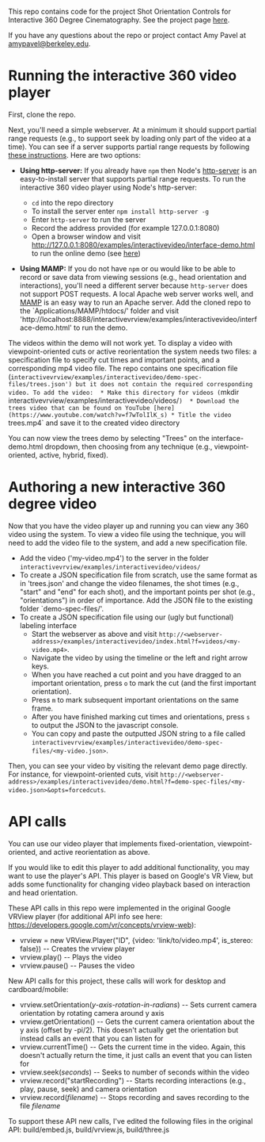 This repo contains code for the project Shot Orientation Controls for Interactive 360 Degree Cinematography. See the project page [here](https://aksp.github.io/interactive360video/).

If you have any questions about the repo or project contact Amy Pavel at amypavel@berkeley.edu.

Running the interactive 360 video player
=======
First, clone the repo. 

Next, you'll need a simple webserver. At a minimum it should support partial range requests (e.g., to support seek by loading only part of the video at a time). You can see if a server supports partial range requests by following [these instructions](https://developer.mozilla.org/en-US/docs/Web/HTTP/Range_requests#Checking_if_a_server_supports_partial_requests). Here are two options:

* **Using http-server:** If you already have `npm` then Node's [http-server](https://www.npmjs.com/package/http-server) is an easy-to-install server that supports partial range requests. To run the interactive 360 video player using Node's http-server:
	* `cd` into the repo directory
	* To install the server enter `npm install http-server -g`
	* Enter `http-server` to run the server
	* Record the address provided (for example 127.0.0.1:8080) 
	* Open a browser window and visit http://127.0.0.1:8080/examples/interactivevideo/interface-demo.html to run the online demo (see [here](https://people.eecs.berkeley.edu/~amypavel/vrview/examples/orientations/interface-demo.html))

* **Using MAMP:** If you do not have `npm` or ou would like to be able to record or save data from viewing sessions (e.g., head orientation and interactions), you'll need a different server because `http-server` does not support POST requests. A local Apache web server works well, and [MAMP](https://www.mamp.info/en/) is an easy way to run an Apache server. Add the cloned repo to the `Applications/MAMP/htdocs/' folder and visit 'http://localhost:8888/interactivevrview/examples/interactivevideo/interface-demo.html' to run the demo.

The videos within the demo will not work yet. To display a video with viewpoint-oriented cuts or active reorientation the system needs two files: a specification file to specify cut times and important points, and a corresponding mp4 video file. The repo contains one specification file (`interactivevrview/examples/interactivevideo/demo-spec-files/trees.json') but it does not contain the required corresponding video. To add the video: 
	* Make this directory for videos (`mkdir interactivevrview/examples/interactivevideo/videos/`) 
	* Download the trees video that can be found on YouTube [here](https://www.youtube.com/watch?v=f7wTolIlK_s)
	* Title the video `trees.mp4` and save it to the created video directory 

You can now view the trees demo by selecting "Trees" on the interface-demo.html dropdown, then choosing from any technique (e.g., viewpoint-oriented, active, hybrid, fixed). 

Authoring a new interactive 360 degree video
=======
Now that you have the video player up and running you can view any 360 video using the system. To view a video file using the technique, you will need to add the video file to the system, and add a new specification file. 

* Add the video ('my-video.mp4') to the server in the folder `interactivevrview/examples/interactivevideo/videos/` 
* To create a JSON specification file from scratch, use the same format as in 'trees.json' and change the video filenames, the shot times (e.g., "start" and "end" for each shot), and the important points per shot (e.g., "orientations") in order of importance. Add the JSON file to the existing folder `demo-spec-files/'.
* To create a JSON specification file using our (ugly but functional) labeling interface
	* Start the webserver as above and visit `http://<webserver-address>/examples/interactivevideo/index.html?f=videos/<my-video.mp4>`. 
	* Navigate the video by using the timeline or the left and right arrow keys. 
	* When you have reached a cut point and you have dragged to an important orientation, press `o` to mark the cut (and the first important orientation). 
	* Press `m` to mark subsequent important orientations on the same frame. 
	* After you have finished marking cut times and orientations, press `s` to output the JSON to the javascript console. 
	* You can copy and paste the outputted JSON string to a file called `interactivevrview/examples/interactivevideo/demo-spec-files/<my-video.json>`. 

Then, you can see your video by visiting the relevant demo page directly. For instance, for viewpoint-oriented cuts, visit `http://<webserver-address>/examples/interactivevideo/demo.html?f=demo-spec-files/<my-video.json>&opts=forcedcuts`. 

API calls
=======
You can use our video player that implements fixed-orientation, viewpoint-oriented, and active reorientation as above. 

If you would like to edit this player to add additional functionality, you may want to use the player's API. This player is based on Google's VR View, but adds some functionality for changing video playback based on interaction and head orientation. 

These API calls in this repo were implemented in the original Google VRView player (for additional API info see here: <https://developers.google.com/vr/concepts/vrview-web>): 
* vrview = new VRView.Player("ID", {video: 'link/to/video.mp4', is_stereo: false}) -- Creates the vrview player
* vrview.play() -- Plays the video
* vrview.pause() -- Pauses the video 

New API calls for this project, these calls will work for desktop and cardboard/mobile: 
* vrview.setOrientation(_y-axis-rotation-in-radians_) -- Sets current camera orientation by rotating camera around y axis 
* vrview.getOrientation() -- Gets the current camera orientation about the y axis (offset by -pi/2). This doesn't actually get the orientation but instead calls an event that you can listen for
* vrview.currentTime() -- Gets the current time in the video. Again, this doesn't actually return the time, it just calls an event that you can listen for
* vrview.seek(_seconds_) -- Seeks to number of seconds within the video
* vrview.record("startRecording") -- Starts recording interactions (e.g., play, pause, seek) and camera orientation
* vrview.record(_filename_) -- Stops recording and saves recording to the file _filename_

To support these API new calls, I've edited the following files in the original API: build/embed.js, build/vrview.js, build/three.js
